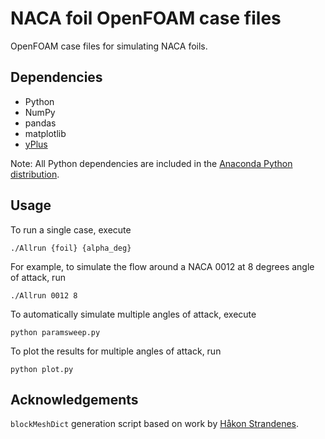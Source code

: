 # NACA foil OpenFOAM case files

OpenFOAM case files for simulating NACA foils. 

## Dependencies

* Python
* NumPy
* pandas
* matplotlib
* [yPlus](https://github.com/petebachany/yPlus)

Note: All Python dependencies are included in the 
[Anaconda Python distribution](http://continuum.io/downloads).

## Usage

To run a single case, execute

    ./Allrun {foil} {alpha_deg}
    
For example, to simulate the flow around a NACA 0012 at 8 degrees angle
of attack, run

    ./Allrun 0012 8
    
To automatically simulate multiple angles of attack, execute

    python paramsweep.py
    
To plot the results for multiple angles of attack, run

    python plot.py 

## Acknowledgements

`blockMeshDict` generation script based on work by 
[Håkon Strandenes](https://www.hpc.ntnu.no/display/hpc/OpenFOAM+-+Airfoil+Calculations#OpenFOAM-AirfoilCalculations-3:Calculationofforcesandforcecoefficients).
